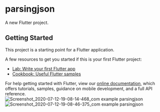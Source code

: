 # parsingjson

A new Flutter project.

## Getting Started

This project is a starting point for a Flutter application.

A few resources to get you started if this is your first Flutter project:

- [Lab: Write your first Flutter app](https://flutter.dev/docs/get-started/codelab)
- [Cookbook: Useful Flutter samples](https://flutter.dev/docs/cookbook)

For help getting started with Flutter, view our
[online documentation](https://flutter.dev/docs), which offers tutorials,
samples, guidance on mobile development, and a full API reference.
![Screenshot_2020-07-12-19-08-14-468_com example parsingjson](https://user-images.githubusercontent.com/43842153/87248222-00649c00-c476-11ea-9c69-659a7ddde62d.jpg)
![Screenshot_2020-07-12-19-08-46-375_com example parsingjson](https://user-images.githubusercontent.com/43842153/87248224-022e5f80-c476-11ea-9fd3-9955116fd327.jpg)

